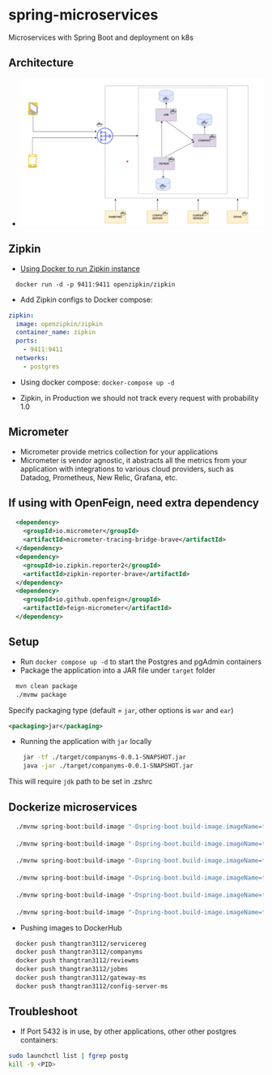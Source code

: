 # spring-microservices

Microservices with Spring Boot and deployment on k8s

## Architecture

- ![architecture](./architecture.png)

## Zipkin

- [Using Docker to run Zipkin instance](https://zipkin.io/pages/quickstart.html)

```
  docker run -d -p 9411:9411 openzipkin/zipkin
```

- Add Zipkin configs to Docker compose:

```yaml
zipkin:
  image: openzipkin/zipkin
  container_name: zipkin
  ports:
    - 9411:9411
  networks:
    - postgres
```

- Using docker compose: `docker-compose up -d`

- Zipkin, in Production we should not track every request with probability 1.0

## Micrometer

- Micrometer provide metrics collection for your applications
- Micrometer is vendor agnostic, it abstracts all the metrics from your application with integrations to various cloud providers, such as Datadog, Prometheus, New Relic, Grafana, etc.

## If using with OpenFeign, need extra dependency

```pom.xml
  <dependency>
    <groupId>io.micrometer</groupId>
    <artifactId>micrometer-tracing-bridge-brave</artifactId>
  </dependency>
  <dependency>
    <groupId>io.zipkin.reporter2</groupId>
    <artifactId>zipkin-reporter-brave</artifactId>
  </dependency>
  <dependency>
    <groupId>io.github.openfeign</groupId>
    <artifactId>feign-micrometer</artifactId>
  </dependency>
```

## Setup

- Run `docker compose up -d` to start the Postgres and pgAdmin containers
- Package the application into a JAR file under `target` folder

```bash
  mvn clean package
  ./mvmw package
```

Specify packaging type (default = `jar`, other options is `war` and `ear`)

```pom.xml
<packaging>jar</packaging>
```

- Running the application with `jar` locally

```bash
    jar -tf ./target/companyms-0.0.1-SNAPSHOT.jar
    java -jar ./target/companyms-0.0.1-SNAPSHOT.jar
```

This will require `jdk` path to be set in .zshrc

## Dockerize microservices

```bash
  ./mvnw spring-boot:build-image "-Dspring-boot.build-image.imageName=thangtran3112/servicereg"

  ./mvnw spring-boot:build-image "-Dspring-boot.build-image.imageName=thangtran3112/companyms"

  ./mvnw spring-boot:build-image "-Dspring-boot.build-image.imageName=thangtran3112/reviewms"

  ./mvnw spring-boot:build-image "-Dspring-boot.build-image.imageName=thangtran3112/jobms"

  ./mvnw spring-boot:build-image "-Dspring-boot.build-image.imageName=thangtran3112/gateway-ms"

  ./mvnw spring-boot:build-image "-Dspring-boot.build-image.imageName=thangtran3112/config-server-ms"
```

- Pushing images to DockerHub

```bash
  docker push thangtran3112/servicereg
  docker push thangtran3112/companyms
  docker push thangtran3112/reviewms
  docker push thangtran3112/jobms
  docker push thangtran3112/gateway-ms
  docker push thangtran3112/config-server-ms
```

## Troubleshoot

- If Port 5432 is in use, by other applications, other other postgres containers:

```bash
sudo launchctl list | fgrep postg
kill -9 <PID>
```
